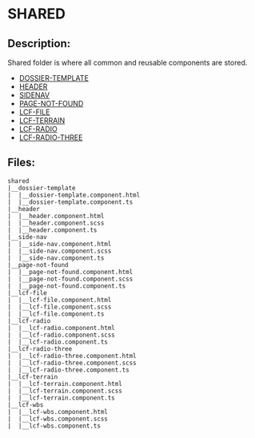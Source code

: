 # SHARED

## Description:
Shared folder is where all common and reusable components are stored.  
- [DOSSIER-TEMPLATE](./shared/dossier-template.md)
- [HEADER](./shared/header.md)
- [SIDENAV](./shared/sidenav.md)
- [PAGE-NOT-FOUND](./shared/page-not-found.md)
- [LCF-FILE](./shared/lcf-file.md)
- [LCF-TERRAIN](./shared/lcf-terrain.md)
- [LCF-RADIO](./shared/lcf-radio.md)
- [LCF-RADIO-THREE](./shared/lcf-radio-three.md)

## Files:
```ignore
shared
|__dossier-template
|  |__dossier-template.component.html
|  |__dossier-template.component.ts
|__header
|  |__header.component.html
|  |__header.component.scss
|  |__header.component.ts
|__side-nav
|  |__side-nav.component.html
|  |__side-nav.component.scss 
|  |__side-nav.component.ts 
|__page-not-found
|  |__page-not-found.component.html
|  |__page-not-found.component.scss
|  |__page-not-found.component.ts
|__lcf-file
|  |__lcf-file.component.html
|  |__lcf-file.component.scss
|  |__lcf-file.component.ts
|__lcf-radio
|  |__lcf-radio.component.html
|  |__lcf-radio.component.scss
|  |__lcf-radio.component.ts
|__lcf-radio-three
|  |__lcf-radio-three.component.html
|  |__lcf-radio-three.component.scss
|  |__lcf-radio-three.component.ts
|__lcf-terrain
|  |__lcf-terrain.component.html
|  |__lcf-terrain.component.scss
|  |__lcf-terrain.component.ts
|__lcf-wbs
|  |__lcf-wbs.component.html
|  |__lcf-wbs.component.scss
|  |__lcf-wbs.component.ts
```
